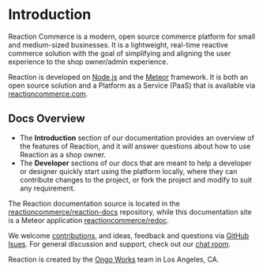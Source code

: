 # Introduction
Reaction Commerce is a modern, open source commerce platform for small and medium-sized businesses. It is a lightweight, real-time reactive commerce solution with the goal of simplifying and aligning the user experience to the shop owner/admin experience.

Reaction is developed on [Node.js](https://nodejs.org) and the [Meteor](https://meteor.com) framework. It is both an open source solution and a Platform as a Service (PaaS) that is available via [reactioncommerce.com](https://reactioncommerce.com).

## Docs Overview
- The **Introduction** section of our documentation provides an overview of the features of Reaction, and it will answer questions about how to use Reaction as a shop owner.
- The  **Developer** sections of our docs that are meant to help a developer or designer quickly start using the platform locally, where they can contribute changes to the project, or fork the project and modify to suit any requirement.

The Reaction documentation source is located in the [reactioncommerce/reaction-docs](https://github.com/reactioncommerce/reaction-docs) repository, while this documentation site is a Meteor application [reactioncommerce/redoc](https://github.com/reactioncommerce/redoc).

We welcome [contributions](https://reactioncommerce.com/contributors), and ideas, feedback and questions via [GitHub Isues](https://github.com/reactioncommerce/reaction/issues?state=open). For general discussion and support, check out our [chat room](https://gitter.im/reactioncommerce/reaction).

Reaction is created by the [Ongo Works](https://ongoworks.com) team in Los Angeles, CA.
